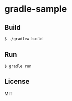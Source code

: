 # gradle-sample

## Build

```
$ ./gradlew build
```

## Run

```
$ gradle run
```

## License

MIT
